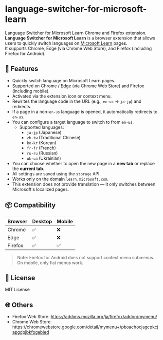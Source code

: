 # language-switcher-for-microsoft-learn
Language Switcher for Microsoft Learn Chrome and Firefox extension.  
**Language Switcher for Microsoft Learn** is a browser extension that allows users to quickly switch languages on [Microsoft Learn](https://learn.microsoft.com/) pages.  
It supports Chrome, Edge (via Chrome Web Store), and Firefox (including Firefox for Android).

## 🚀 Features

- Quickly switch language on Microsoft Learn pages.
- Supported on Chrome / Edge (via Chrome Web Store) and Firefox (including mobile).
- Activated via the extension icon or context menu.
- Rewrites the language code in the URL (e.g., `en-us` → `ja-jp`) and redirects.
- If a page in a non-`en-us` language is opened, it automatically redirects to `en-us`.
- You can configure a target language to switch to from `en-us`.
  - Supported languages:
    - `ja-jp` (Japanese)
    - `zh-tw` (Traditional Chinese)
    - `ko-kr` (Korean)
    - `fr-fr` (French)
    - `ru-ru` (Russian)
    - `uk-ua` (Ukrainian)
- You can choose whether to open the new page in a **new tab** or replace the **current tab**.
- All settings are saved using the `storage` API.
- Works only on the domain `learn.microsoft.com`.
- This extension does not provide translation — it only switches between Microsoft's localized pages.

## 📦 Compatibility

| Browser   | Desktop | Mobile |
|-----------|---------|--------|
| Chrome    | ✅      | ❌     |
| Edge      | ✅      | ❌     |
| Firefox   | ✅      | ✅     |

> Note: Firefox for Android does not support context menu submenus. On mobile, only flat menus work.

## 📄 License

MIT License

## 🌐 Others

- Firefox Web Store: https://addons.mozilla.org/ja/firefox/addon/mymenu/
- Chrome Web Store: https://chromewebstore.google.com/detail/mymenu+/pboachocjagcpkcjapgdpjbkfogebied
